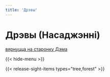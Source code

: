 ```yaml
---
title: 'Дрэвы'
---
```

# Дрэвы (Насаджэнні)
[вярнуцца на старонку Дэма](../../)

{{< hide-menu >}} 

{{< release-sight-items types="tree,forest" >}} 
